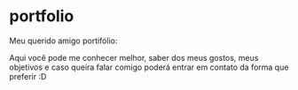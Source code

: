 # portfolio
Meu querido amigo portifólio:

Aqui você pode me conhecer melhor, saber dos meus gostos, meus objetivos e caso queira falar comigo poderá entrar em contato da forma que preferir :D
